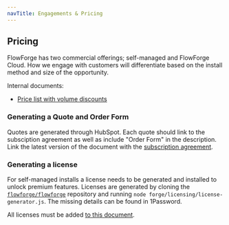 ```yaml
---
navTitle: Engagements & Pricing
---
```


## Pricing

FlowForge has two commercial offerings; self-managed and FlowForge Cloud. How we
engage with customers will differentiate based on the install method and size of
the opportunity.

Internal documents:
- [Price list with volume discounts](https://docs.google.com/spreadsheets/d/1q1OEo_5fr20txl__bJDR1cFrzv3qzvLLXcgEVFq6h68)

### Generating a Quote and Order Form

Quotes are generated through HubSpot. Each quote should link to the subsciption
agreement as well as include "Order Form" in the description. Link the latest
version of the document with the [subscription agreement](../legal/index.md#subscription-agreement).

### Generating a license

For self-managed installs a license needs to be generated and installed to
unlock premium features. Licenses are generated by cloning the [`flowforge/flowforge`](https://github.com/flowforge/flowforge)
repository and running `node forge/licensing/license-generator.js`. The missing
details can be found in 1Password.

All licenses must be added [to this document](https://docs.google.com/spreadsheets/d/1wM_o8IWjjkwi-WMRueKfS-lrmkQYzV83xm4BIzZNAO0).
